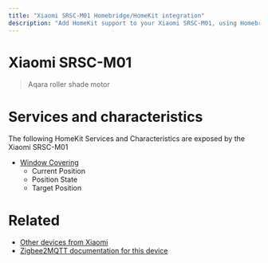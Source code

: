 ```yaml
---
title: "Xiaomi SRSC-M01 Homebridge/HomeKit integration"
description: "Add HomeKit support to your Xiaomi SRSC-M01, using Homebridge, Zigbee2MQTT and homebridge-z2m."
---
```

<!---
This file has been GENERATED using src/docgen/docgen.ts
DO NOT EDIT THIS FILE MANUALLY!
-->
# Xiaomi SRSC-M01
> Aqara roller shade motor


# Services and characteristics
The following HomeKit Services and Characteristics are exposed by
the Xiaomi SRSC-M01

* [Window Covering](../../cover.md)
  * Current Position
  * Position State
  * Target Position


# Related
* [Other devices from Xiaomi](../index.md#xiaomi)
* [Zigbee2MQTT documentation for this device](https://www.zigbee2mqtt.io/devices/SRSC-M01.html)
